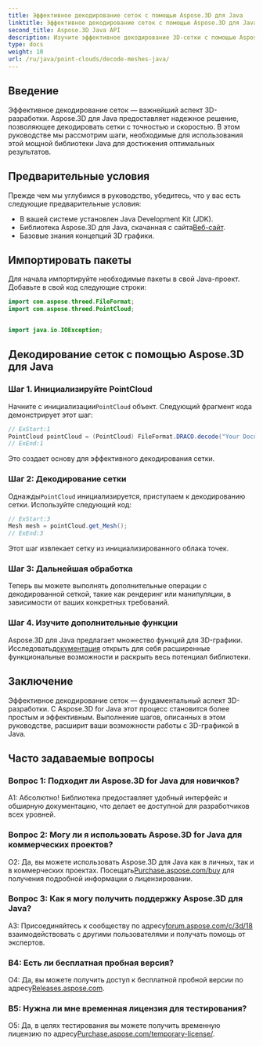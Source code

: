 ```yaml
---
title: Эффективное декодирование сеток с помощью Aspose.3D для Java
linktitle: Эффективное декодирование сеток с помощью Aspose.3D для Java
second_title: Aspose.3D Java API
description: Изучите эффективное декодирование 3D-сетки с помощью Aspose.3D для Java. Пошаговое руководство для разработчиков.
type: docs
weight: 10
url: /ru/java/point-clouds/decode-meshes-java/
---
```

## Введение

Эффективное декодирование сеток — важнейший аспект 3D-разработки. Aspose.3D для Java предоставляет надежное решение, позволяющее декодировать сетки с точностью и скоростью. В этом руководстве мы рассмотрим шаги, необходимые для использования этой мощной библиотеки Java для достижения оптимальных результатов.

## Предварительные условия

Прежде чем мы углубимся в руководство, убедитесь, что у вас есть следующие предварительные условия:

- В вашей системе установлен Java Development Kit (JDK).
-  Библиотека Aspose.3D для Java, скачанная с сайта[Веб-сайт](https://releases.aspose.com/3d/java/).
- Базовые знания концепций 3D графики.

## Импортировать пакеты

Для начала импортируйте необходимые пакеты в свой Java-проект. Добавьте в свой код следующие строки:

```java
import com.aspose.threed.FileFormat;
import com.aspose.threed.PointCloud;


import java.io.IOException;
```

## Декодирование сеток с помощью Aspose.3D для Java

### Шаг 1. Инициализируйте PointCloud

 Начните с инициализации`PointCloud` объект. Следующий фрагмент кода демонстрирует этот шаг:

```java
// ExStart:1
PointCloud pointCloud = (PointCloud) FileFormat.DRACO.decode("Your Document Directory" + "point_cloud_no_qp.drc");
// ExEnd:1
```

Это создает основу для эффективного декодирования сетки.

### Шаг 2: Декодирование сетки

 Однажды`PointCloud` инициализируется, приступаем к декодированию сетки. Используйте следующий код:

```java
// ExStart:3
Mesh mesh = pointCloud.get_Mesh();
// ExEnd:3
```

Этот шаг извлекает сетку из инициализированного облака точек.

### Шаг 3: Дальнейшая обработка

Теперь вы можете выполнять дополнительные операции с декодированной сеткой, такие как рендеринг или манипуляции, в зависимости от ваших конкретных требований.

### Шаг 4. Изучите дополнительные функции

 Aspose.3D для Java предлагает множество функций для 3D-графики. Исследовать[документация](https://reference.aspose.com/3d/java/) открыть для себя расширенные функциональные возможности и раскрыть весь потенциал библиотеки.

## Заключение

Эффективное декодирование сеток — фундаментальный аспект 3D-разработки. С Aspose.3D for Java этот процесс становится более простым и эффективным. Выполнение шагов, описанных в этом руководстве, расширит ваши возможности работы с 3D-графикой в Java.

## Часто задаваемые вопросы

### Вопрос 1: Подходит ли Aspose.3D for Java для новичков?

А1: Абсолютно! Библиотека предоставляет удобный интерфейс и обширную документацию, что делает ее доступной для разработчиков всех уровней.

### Вопрос 2: Могу ли я использовать Aspose.3D for Java для коммерческих проектов?

 О2: Да, вы можете использовать Aspose.3D для Java как в личных, так и в коммерческих проектах. Посещать[Purchase.aspose.com/buy](https://purchase.aspose.com/buy) для получения подробной информации о лицензировании.

### Вопрос 3: Как я могу получить поддержку Aspose.3D для Java?

A3: Присоединяйтесь к сообществу по адресу[forum.aspose.com/c/3d/18](https://forum.aspose.com/c/3d/18) взаимодействовать с другими пользователями и получать помощь от экспертов.

### В4: Есть ли бесплатная пробная версия?

 О4: Да, вы можете получить доступ к бесплатной пробной версии по адресу[Releases.aspose.com](https://releases.aspose.com/).

### В5: Нужна ли мне временная лицензия для тестирования?

 О5: Да, в целях тестирования вы можете получить временную лицензию по адресу[Purchase.aspose.com/temporary-license/](https://purchase.aspose.com/temporary-license/).
